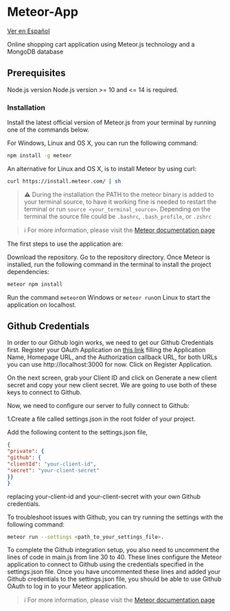 # Meteor-App  
[Ver en Español](./README.es.md)

Online shopping cart application using Meteor.js technology and a MongoDB database

## Prerequisites

  Node.js version
  Node.js version &gt;= 10 and &lt;= 14 is required.

### Installation

Install the latest official version of Meteor.js from your terminal by running one of the commands below.

For Windows, Linux and OS X, you can run the following command:

```bash
npm install -g meteor
```

An alternative for Linux and OS X, is to install Meteor by using curl:

```bash
curl https://install.meteor.com/ | sh
```

> ⚠️ During the installation the PATH to the meteor binary is added to your terminal source, to have it working fine is needed to restart the terminal or run `source <your_terminal_source>`. Depending on the terminal the source file
could be `.bashrc`, `.bash_profile`, or `.zshrc`

> ℹ️ For more information, please visit the [Meteor documentation page](https://docs.meteor.com/install.html)

The first steps to use the application are:


  Download the repository.
  Go to the repository directory.
  Once Meteor is installed, run the following command in the terminal to install the project dependencies:
  
  ```bash
meteor npm install
```

Run the command `meteor`on Windows or `meteor run`on Linux to start the application on localhost.

## Github Credentials

In order to our Github login works, we need to get our Github Credentials first. Register your OAuth Application on [this link](https://react-tutorial.meteor.com/simple-todos/08-adding-login-with-github.html) filling the Application Name, Homepage URL, and the Authorization callback URL, for both URLs you can use http://localhost:3000 for now. Click on Register Application.

On the next screen, grab your Client ID and click on Generate a new client secret and copy your new client secret. We are going to use both of these keys to connect to Github.

Now, we need to configure our server to fully connect to Github:

1.Create a file called settings.json in the root folder of your project. 

Add the following content to the settings.json file, 

```json
{
"private": {
"github": {
"clientId": "your-client-id",
"secret": "your-client-secret"
}}
}
```

replacing your-client-id and your-client-secret with your own Github credentials.

To troubleshoot issues with Github, you can try running the settings with the following command: 

  
  ```bash
meteor run --settings <path_to_your_settings_file>.
```

To complete the Github integration setup, you also need to uncomment the lines of code in main.js from line 30 to 40. These lines configure the Meteor application to connect to Github using the credentials specified in the settings.json file. Once you have uncommented these lines and added your Github credentials to the settings.json file, you should be able to use Github OAuth to log in to your Meteor application.

> ℹ️  For more information, please visit the [Meteor documentation page](https://react-tutorial.meteor.com/simple-todos/08-adding-login-with-github.html)
